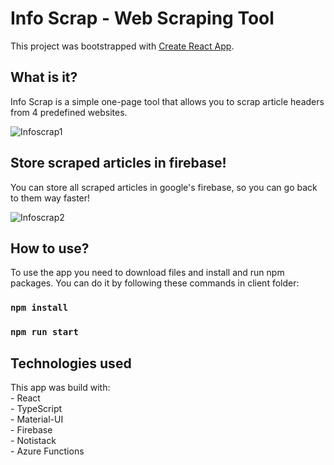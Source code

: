# Info Scrap - Web Scraping Tool
This project was bootstrapped with [Create React App](https://github.com/facebook/create-react-app).

## What is it?
Info Scrap is a simple one-page tool that allows you to scrap article headers from 4 predefined websites. 

![Infoscrap1](https://github.com/Talalajla/info-scrap/assets/68278690/450bd852-393e-4821-a1f6-7a0140380b51)

## Store scraped articles in firebase!
You can store all scraped articles in google's firebase, so you can go back to them way faster!

![Infoscrap2](https://github.com/Talalajla/info-scrap/assets/68278690/601de1d4-11e6-4dc3-b145-cc071773e0ae)

## How to use?
To use the app you need to download files and install and run npm packages. You can do it by following these commands in client folder:

### `npm install`
### `npm run start`

## Technologies used
This app was build with:\
    - React\
    - TypeScript\
    - Material-UI\
    - Firebase\
    - Notistack\
    - Azure Functions